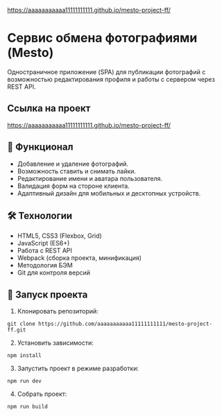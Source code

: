https://aaaaaaaaaaa11111111111.github.io/mesto-project-ff/

# Сервис обмена фотографиями (Mesto)
Одностраничное приложение (SPA) для публикации фотографий с возможностью редактирования профиля и работы с сервером через REST API.

## Ссылка на проект
https://aaaaaaaaaaa11111111111.github.io/mesto-project-ff/


## 🚀 Функционал
- Добавление и удаление фотографий.
- Возможность ставить и снимать лайки.
- Редактирование имени и аватара пользователя.
- Валидация форм на стороне клиента.
- Адаптивный дизайн для мобильных и десктопных устройств.

## 🛠 Технологии
- HTML5, CSS3 (Flexbox, Grid)
- JavaScript (ES6+)
- Работа с REST API
- Webpack (сборка проекта, минификация)
- Методология БЭМ
- Git для контроля версий

## 📂 Запуск проекта
1. Клонировать репозиторий:
```
git clone https://github.com/aaaaaaaaaaa11111111111/mesto-project-ff.git
```

2. Установить зависимости:

```
npm install
```

3. Запустить проект в режиме разработки:

```
npm run dev
```

4. Собрать проект:

```
npm run build
```